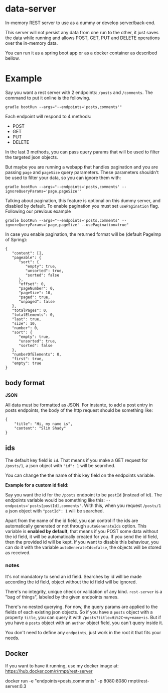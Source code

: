 # data-server

In-memory REST server to use as a dummy or develop server/back-end.

This server will not persist any data from one run to the other, it just saves the data while running and allows POST, GET, PUT and DELETE operations over the in-memory data.

You can run it as a spring boot app or as a docker container as described bellow.

# Example

Say you want a rest server with 2 endpoints: `/posts` and `/comments`. The command to put it online is the following.


```
gradle bootRun --args="--endpoints='posts,comments'"
```

Each endpoint will respond to 4 methods:
* POST
* GET
* PUT
* DELETE

In the last 3 methods, you can pass query params that will be used to filter the targeted json objects.

But maybe you are running a webapp that handles pagination and you are passing `page` and `pageSize` query parameters.
These parameters shouldn't be used to filter your data, so you can ignore them with:
```
gradle bootRun --args="--endpoints='posts,comments' --ignoreQueryParams='page,pageSize'"
```

Talking about pagination, this feature is optional on this dummy server, and disabled by default. To enable pagination
you must set `usePagination` flag. Following our previous example
```
gradle bootRun --args="--endpoints='posts,comments' --ignoreQueryParams='page,pageSize' --usePagination=true"
```
In case you enable pagination, the returned format will be (default PageImp of Spring):

````
{
   "content": [],
   "pageable": {
      "sort": {
         "empty": true,
         "unsorted": true,
         "sorted": false
      },
      "offset": 0,
      "pageNumber": 0,
      "pageSize": 10,
      "paged": true,
      "unpaged": false
   },
   "totalPages": 0,
   "totalElements": 0,
   "last": true,
   "size": 10,
   "number": 0,
   "sort": {
      "empty": true,
      "unsorted": true,
      "sorted": false
   },
   "numberOfElements": 0,
   "first": true,
   "empty": true
}
````

## body format

**JSON**

All data must be formatted as JSON. For instante, to add a post entry in posts endpoints, the body of the http request should be something like:
```
{
    "title": "Hi, my name is",
    "content": "Slim Shady"
}
```

## ids

The default key field is `id`. That means if you make a GET request for `/posts/1`, a json object with `"id": 1` will be searched.

You can change the the name of this key field on the endpoints variable.

**Example for a custom id field:**

Say you want the id for the `/posts` endpoint to be `postId` (instead of id). The endpoints variable would be something like this: `--endpoints='posts[postId],comments'`. With this, when you request `/posts/1` a json object with `"postId": 1` will be searched.

Apart from the name of the id field, you can control if the ids are automatically generated or not through `autoGenerateIds` 
option. This variable is **enabled by default**, that means if you POST some data without the id field, it will be 
automatically created for you. If you send the id field, then the provided id will be kept. If you want to disable 
this behaviour, you can do it with the variable `autoGenerateIds=false`, the objects will be stored as received.

### notes

It's not mandatory to send an id field. Searches by id will be made according the id field, object without the id field will be ignored.

There's no integrity, unique check or validation of any kind. `rest-server` is a  "bag of things", labeled by the given endpoints names.

There's no nested querying. For now, the query params are applied to the fields of each existing json objects. So if you have a `posts` object with a property `title`, you can query it with `/posts?title=Hi%2C+my+name+is`. But if you have a `posts` object with an `author` object field, you can't query inside it.

You don't need to define any `endpoints`, just work in the root it that fits your needs.

## Docker

If you want to have it running, use my docker image at: https://hub.docker.com/r/rmpt/rest-server

docker run 
   -e "endpoints=posts,comments" 
   -p 8080:8080 rmpt/rest-server:0.3

